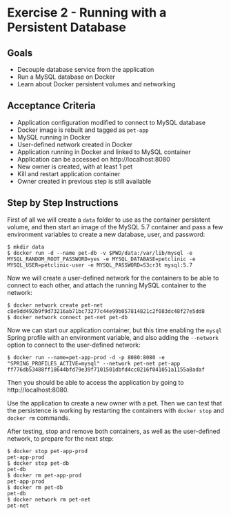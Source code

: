 # Exercise 2 - Running with a Persistent Database

## Goals

* Decouple database service from the application
* Run a MySQL database on Docker
* Learn about Docker persistent volumes and networking

## Acceptance Criteria

* Application configuration modified to connect to MySQL database
* Docker image is rebuilt and tagged as `pet-app`
* MySQL running in Docker
* User-defined network created in Docker
* Application running in Docker and linked to MySQL container
* Application can be accessed on http://localhost:8080
* New owner is created, with at least 1 pet
* Kill and restart application container
* Owner created in previous step is still available

## Step by Step Instructions

First of all we will create a `data` folder to use as the container persistent
volume, and then start an image of the MySQL 5.7 container and pass a few
environment variables to create a new database, user, and password:

```shell
$ mkdir data
$ docker run -d --name pet-db -v $PWD/data:/var/lib/mysql -e MYSQL_RANDOM_ROOT_PASSWORD=yes -e MYSQL_DATABASE=petclinic -e MYSQL_USER=petclinic-user -e MYSQL_PASSWORD=S3cr3t mysql:5.7
```

Now we will create a user-defined network for the containers to be able to
connect to each other, and attach the running MySQL container to the network:

```shell
$ docker network create pet-net
c8e9dd492b9f9d73216ab71bc73277c44e99b057814821c2f083dc48f27e5dd8
$ docker network connect pet-net pet-db
```

Now we can start our application container, but this time enabling the `mysql`
Spring profile with an environment variable, and also adding the `--network` option
to connect to the user-defined network:

```shell
$ docker run --name=pet-app-prod -d -p 8080:8080 -e "SPRING_PROFILES_ACTIVE=mysql" --network pet-net pet-app
ff776db53488ff18644bfd79e39f7101501dbfd4cc0216f041051a1155a8adaf
```

Then you should be able to access the application by going to http://localhost:8080.

Use the application to create a new owner with a pet. Then we can test that the
persistence is working by restarting the containers with `docker stop` and
`docker rm` commands.

After testing, stop and remove both containers, as well as the user-defined
network, to prepare for the next step:

```shell
$ docker stop pet-app-prod
pet-app-prod
$ docker stop pet-db
pet-db
$ docker rm pet-app-prod
pet-app-prod
$ docker rm pet-db
pet-db
$ docker network rm pet-net
pet-net
```
